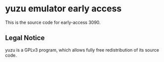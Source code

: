 yuzu emulator early access
=============

This is the source code for early-access 3090.

## Legal Notice

yuzu is a GPLv3 program, which allows fully free redistribution of its source code.